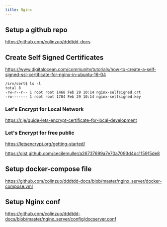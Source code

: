 ```yaml
---
title: Nginx
---
```


## Setup a github repo
<https://github.com/colinzuo/dddtdd-docs>

## Create Self Signed Certificates
<https://www.digitalocean.com/community/tutorials/how-to-create-a-self-signed-ssl-certificate-for-nginx-in-ubuntu-16-04>

```
/srv/cert$ ls -l
total 8
-rw-r--r-- 1 root root 1468 Feb 29 10:14 nginx-selfsigned.crt
-rw------- 1 root root 1704 Feb 29 10:14 nginx-selfsigned.key
```

### Let's Encrypt for Local Network
<https://r.je/guide-lets-encrypt-certificate-for-local-development>

### Let's Encrypt for free public
<https://letsencrypt.org/getting-started/>

<https://gist.github.com/cecilemuller/a26737699a7e70a7093d4dc115915de8>

## Setup docker-compose file
<https://github.com/colinzuo/dddtdd-docs/blob/master/nginx_server/docker-compose.yml>

## Setup Nginx conf
<https://github.com/colinzuo/dddtdd-docs/blob/master/nginx_server/config/docserver.conf>
